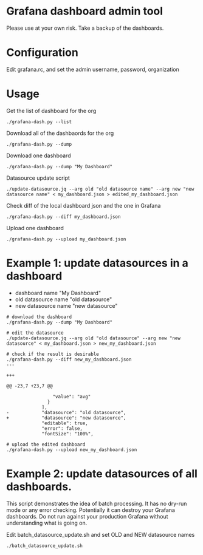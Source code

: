 # Grafana dashboard admin tool

Please use at your own risk. Take a backup of the dashboards.

# Configuration
Edit grafana.rc, and set the admin username, password, organization

# Usage

Get the list of dashboard for the org

```
./grafana-dash.py --list
```

Download all of the dashbaords for the org

```
./grafana-dash.py --dump
```

Download one dashboard

```
./grafana-dash.py --dump "My Dashboard"
```

Datasource update script
```
./update-datasource.jq --arg old "old datasource name" --arg new "new datasource name" < my_dashboard.json > edited_my_dashboard.json
```

Check diff of the local dashboard json and the one in Grafana

```
./grafana-dash.py --diff my_dashboard.json
```

Upload one dashboard

```
./grafana-dash.py --upload my_dashboard.json
```

# Example 1: update datasources in a dashboard
- dashboard name "My Dashboard"
- old datasource name "old datasource"
- new datasource name "new datasource"

```
# download the dashboard
./grafana-dash.py --dump "My Dashboard"

# edit the datasource
./update-datasource.jq --arg old "old datasource" --arg new "new datasource" < my_dashboard.json > new_my_dashboard.json

# check if the result is desirable
./grafana-dash.py --diff new_my_dashboard.json
---

+++

@@ -23,7 +23,7 @@

                 "value": "avg"
               }
             ],
-            "datasource": "old datasource",
+            "datasource": "new datasource",
             "editable": true,
             "error": false,
             "fontSize": "100%",

# upload the edited dashboard
./grafana-dash.py --upload new_my_dashboard.json
```


# Example 2: update datasources of all dashboards.
This script demonstrates the idea of batch processing.
It has no dry-run mode or any error checking.  Potentially it can destroy your Grafana dashboards.
Do not run against your production Grafana without understanding what is going on.

Edit batch_datasource_update.sh and set OLD and NEW datasource names
```
./batch_datasource_update.sh
```




